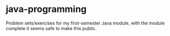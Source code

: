 # java-programming

Problem sets/exercises for my first-semester Java module, with the module complete it seems safe to make this public. 
